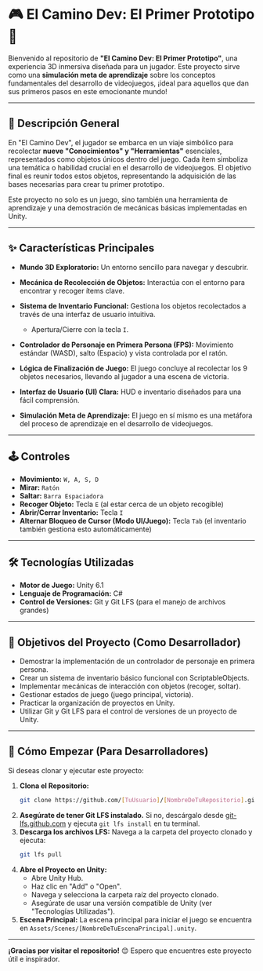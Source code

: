 # 🎮 El Camino Dev: El Primer Prototipo 🚀

Bienvenido al repositorio de **"El Camino Dev: El Primer Prototipo"**, una experiencia 3D inmersiva diseñada para un jugador. Este proyecto sirve como una **simulación meta de aprendizaje** sobre los conceptos fundamentales del desarrollo de videojuegos, ¡ideal para aquellos que dan sus primeros pasos en este emocionante mundo!

---

## 📖 Descripción General

En "El Camino Dev", el jugador se embarca en un viaje simbólico para recolectar **nueve "Conocimientos" y "Herramientas"** esenciales, representados como objetos únicos dentro del juego. Cada ítem simboliza una temática o habilidad crucial en el desarrollo de videojuegos. El objetivo final es reunir todos estos objetos, representando la adquisición de las bases necesarias para crear tu primer prototipo.

Este proyecto no solo es un juego, sino también una herramienta de aprendizaje y una demostración de mecánicas básicas implementadas en Unity.

---

## ✨ Características Principales

*   **Mundo 3D Exploratorio:** Un entorno sencillo para navegar y descubrir.
*   **Mecánica de Recolección de Objetos:** Interactúa con el entorno para encontrar y recoger ítems clave.
*   **Sistema de Inventario Funcional:** Gestiona los objetos recolectados a través de una interfaz de usuario intuitiva.
    *   Apertura/Cierre con la tecla `I`.
    
*   **Controlador de Personaje en Primera Persona (FPS):** Movimiento estándar (WASD), salto (Espacio) y vista controlada por el ratón.
*   **Lógica de Finalización de Juego:** El juego concluye al recolectar los 9 objetos necesarios, llevando al jugador a una escena de victoria.
*   **Interfaz de Usuario (UI) Clara:** HUD e inventario diseñados para una fácil comprensión.
*   **Simulación Meta de Aprendizaje:** El juego en sí mismo es una metáfora del proceso de aprendizaje en el desarrollo de videojuegos.

---

## 🕹️ Controles

*   **Movimiento:** `W, A, S, D`
*   **Mirar:** `Ratón`
*   **Saltar:** `Barra Espaciadora`
*   **Recoger Objeto:** Tecla `E` (al estar cerca de un objeto recogible)
*   **Abrir/Cerrar Inventario:** Tecla `I`
*   **Alternar Bloqueo de Cursor (Modo UI/Juego):** Tecla `Tab` (el inventario también gestiona esto automáticamente)

---

## 🛠️ Tecnologías Utilizadas

*   **Motor de Juego:** Unity 6.1 
*   **Lenguaje de Programación:** C#
*   **Control de Versiones:** Git y Git LFS (para el manejo de archivos grandes)

---

## 🎯 Objetivos del Proyecto (Como Desarrollador)

*   Demostrar la implementación de un controlador de personaje en primera persona.
*   Crear un sistema de inventario básico funcional con ScriptableObjects.
*   Implementar mecánicas de interacción con objetos (recoger, soltar).
*   Gestionar estados de juego (juego principal, victoria).
*   Practicar la organización de proyectos en Unity.
*   Utilizar Git y Git LFS para el control de versiones de un proyecto de Unity.

---

## 🚀 Cómo Empezar (Para Desarrolladores)

Si deseas clonar y ejecutar este proyecto:

1.  **Clona el Repositorio:**
    ```bash
    git clone https://github.com/[TuUsuario]/[NombreDeTuRepositorio].git
    ```
2.  **Asegúrate de tener Git LFS instalado.** Si no, descárgalo desde [git-lfs.github.com](https://git-lfs.github.com/) y ejecuta `git lfs install` en tu terminal.
3.  **Descarga los archivos LFS:**
    Navega a la carpeta del proyecto clonado y ejecuta:
    ```bash
    git lfs pull
    ```
4.  **Abre el Proyecto en Unity:**
    *   Abre Unity Hub.
    *   Haz clic en "Add" o "Open".
    *   Navega y selecciona la carpeta raíz del proyecto clonado.
    *   Asegúrate de usar una versión compatible de Unity (ver "Tecnologías Utilizadas").
5.  **Escena Principal:**
    La escena principal para iniciar el juego se encuentra en `Assets/Scenes/[NombreDeTuEscenaPrincipal].unity`.

---


**¡Gracias por visitar el repositorio!** 😊
Espero que encuentres este proyecto útil e inspirador.